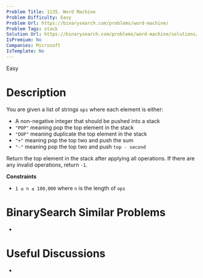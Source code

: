 ```yaml
---
Problem Title: 1135. Word Machine
Problem Difficulty: Easy
Problem Url: https://binarysearch.com/problems/word-machine/
Problem Tags: stack
Solution Url: https://binarysearch.com/problems/word-machine/solutions/
IsPremium: No
Companies: Microsoft
IsTemplate: No
---
```


<span style="color: ;">Easy</span>

# Description

You are given a list of strings `ops` where each element is either:

- A non-negative integer that should be pushed into a stack
- `"POP"` meaning pop the top element in the stack
- `"DUP"` meaning duplicate the top element in the stack
- `"+"` meaning pop the top two and push the sum
- `"-"` meaning pop the top two and push `top - second`

Return the top element in the stack after applying all operations. If there are any invalid operations, return `-1`.

**Constraints**
- `1 ≤ n ≤ 100,000` where `n` is the length of `ops`

# BinarySearch Similar Problems

- []()

# Useful Discussions

- []()
